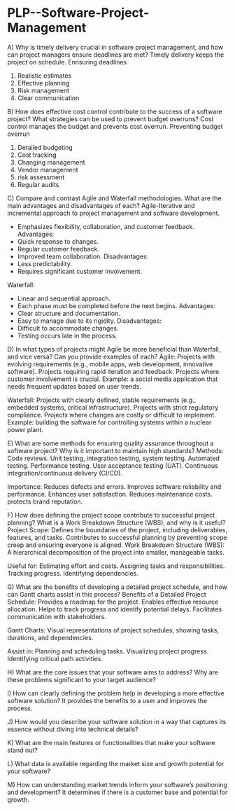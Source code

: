 # PLP--Software-Project-Management

A) Why is timely delivery crucial in software project management, and how can project managers ensure deadlines are met?
Timely delivery keeps the project on schedule. 
Ennsuring deadlines
1) Realistic estimates
2) Effective planning
3) Risk management
4) Clear communication

B) How does effective cost control contribute to the success of a software project? What strategies can be used to prevent budget overruns?
Cost control manages the budget and prevents cost overrun.
Preventing budget overrun
1) Detailed budgeting
2) Cost tracking
3) Changing management
4) Vendor management
5) risk assessment
6) Regular audits

C) Compare and contrast Agile and Waterfall methodologies. What are the main advantages and disadvantages of each?
Agile-Iterative and incremental approach to project
management and software development.
- Emphasizes flexibility, collaboration, and customer
feedback.
Advantages:
- Quick response to changes.
- Regular customer feedback.
- Improved team collaboration.
Disadvantages:
- Less predictability.
- Requires significant customer involvement.

Waterfall:
- Linear and sequential approach.
- Each phase must be completed before the next begins.
Advantages:
- Clear structure and documentation.
- Easy to manage due to its rigidity.
Disadvantages:
- Difficult to accommodate changes.
- Testing occurs late in the process.


D) In what types of projects might Agile be more beneficial than Waterfall, and vice versa? Can you provide examples of each?
Agile:
Projects with evolving requirements (e.g., mobile apps, web development, innovative software).
Projects requiring rapid iteration and feedback.
Projects where customer involvement is crucial.
Example: a social media application that needs frequent updates based on user trends.

Waterfall:
Projects with clearly defined, stable requirements (e.g., embedded systems, critical infrastructure).
Projects with strict regulatory compliance.
Projects where changes are costly or difficult to implement.
Example: building the software for controlling systems within a nuclear power plant.

E) What are some methods for ensuring quality assurance throughout a software project? Why is it important to maintain high standards?
Methods:
Code reviews.
Unit testing, integration testing, system testing.
Automated testing.
Performance testing.
User acceptance testing (UAT).
Continuous integration/continuous delivery (CI/CD).

Importance:
Reduces defects and errors.
Improves software reliability and performance.
Enhances user satisfaction.
Reduces maintenance costs.
protects brand reputation.


F) How does defining the project scope contribute to successful project planning? What is a Work Breakdown Structure (WBS), and why is it useful?
Project Scope:
Defines the boundaries of the project, including deliverables, features, and tasks.
Contributes to successful planning by preventing scope creep and ensuring everyone is aligned.
Work Breakdown Structure (WBS):
A hierarchical decomposition of the project into smaller, manageable tasks.

Useful for:
Estimating effort and costs.
Assigning tasks and responsibilities.
Tracking progress.
Identifying dependencies.

G) What are the benefits of developing a detailed project schedule, and how can Gantt charts assist in this process?
Benefits of a Detailed Project Schedule:
Provides a roadmap for the project.
Enables effective resource allocation.
Helps to track progress and identify potential delays.
Facilitates communication with stakeholders.

Gantt Charts:
Visual representations of project schedules, showing tasks, durations, and dependencies.

Assist in:
Planning and scheduling tasks.
Visualizing project progress.
Identifying critical path activities.

H) What are the core issues that your software aims to address? Why are these problems significant to your target audience?


I) How can clearly defining the problem help in developing a more effective software solution? It provides the benefits to a user and improves the process. 

J) How would you describe your software solution in a way that captures its essence without diving into technical details?

K) What are the main features or functionalities that make your software stand out?

L) What data is available regarding the market size and growth potential for your software? 

M) How can understanding market trends inform your software’s positioning and development?
It determines if there is a customer base and potential for growth. 
